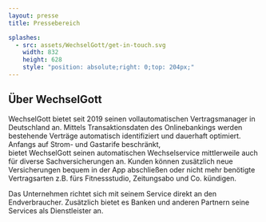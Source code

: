 ```yaml
---
layout: presse
title: Pressebereich

splashes:
  - src: assets/WechselGott/get-in-touch.svg 
    width: 832 
    height: 628 
    style: "position: absolute;right: 0;top: 204px;"
---
```


## Über WechselGott

WechselGott bietet seit 2019 seinen vollautomatischen Vertragsmanager in Deutschland an. Mittels Transaktionsdaten des
Onlinebankings werden bestehende Verträge automatisch identifiziert und dauerhaft optimiert. Anfangs auf Strom- und
Gastarife beschränkt, <br>
bietet WechselGott seinen automatischen Wechselservice mittlerweile auch für diverse
Sachversicherungen an. Kunden können zusätzlich neue Versicherungen bequem in der App abschließen oder nicht mehr
benötigte Vertragsarten z.B. fürs Fitnessstudio, Zeitungsabo und Co. kündigen.

Das Unternehmen richtet sich mit seinem Service direkt an den Endverbraucher. Zusätzlich bietet es Banken und anderen
Partnern seine Services als Dienstleister an.
